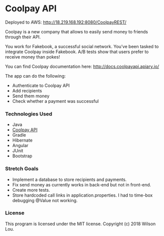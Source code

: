 # Coolpay API

Deployed to AWS: http://18.219.168.192:8080/CoolpayREST/

Coolpay is a new company that allows to easily send money to friends through their API.

You work for Fakebook, a successful social network. You’ve been tasked to integrate Coolpay inside Fakebook. A/B tests show that users prefer to receive money than pokes!

You can find Coolpay documentation here: http://docs.coolpayapi.apiary.io/

The app can do the following:

- Authenticate to Coolpay API
- Add recipients
- Send them money
- Check whether a payment was successful

### Technologies Used
- Java
- [Coolpay API](https://coolpayapi.docs.apiary.io/)
- Gradle
- Hibernate
- Angular
- JUnit
- Bootstrap

### Stretch Goals
- Implement a database to store recipients and payments.
- Fix send money as currently works in back-end but not in front-end.
- Create more tests.
- Store hardcoded call links in application.properties. I had to time-box debugging @Value not working.

### License
This program is licensed under the MIT license.
Copyright (c) 2018 Wilson Lou.
